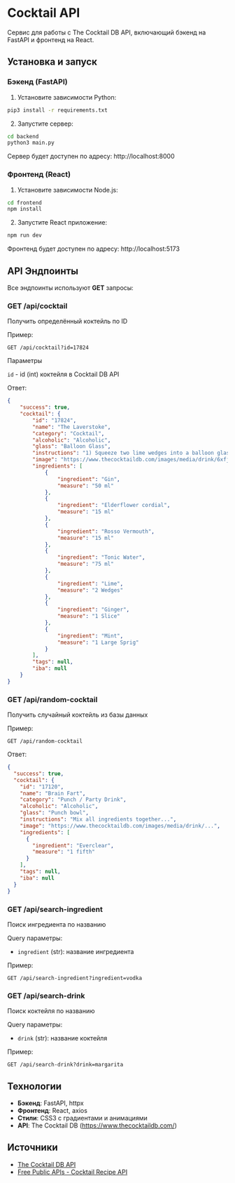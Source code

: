 # Cocktail API

Сервис для работы с The Cocktail DB API, включающий бэкенд на FastAPI и фронтенд на React.


## Установка и запуск

### Бэкенд (FastAPI)

1. Установите зависимости Python:
```bash
pip3 install -r requirements.txt
```

2. Запустите сервер:
```bash
cd backend
python3 main.py
```

Сервер будет доступен по адресу: http://localhost:8000

### Фронтенд (React)

1. Установите зависимости Node.js:
```bash
cd frontend
npm install
```

2. Запустите React приложение:
```bash
npm run dev
```

Фронтенд будет доступен по адресу: http://localhost:5173

## API Эндпоинты

Все эндпоинты используют **GET** запросы:

### GET /api/cocktail
Получить определённый коктейль по ID

Пример:
```
GET /api/cocktail?id=17824
```

Параметры

`id` - id (int) коктейля в Cocktail DB API

Ответ:
```json
{
    "success": true,
    "cocktail": {
        "id": "17824",
        "name": "The Laverstoke",
        "category": "Cocktail",
        "alcoholic": "Alcoholic",
        "glass": "Balloon Glass",
        "instructions": "1) Squeeze two lime wedges into a balloon glass then add the cordial, Bombay Sapphire and MARTINI Rosso Vermouth, swirl to mix.\n\n2) Fully fill the glass with cubed ice and stir to chill.\n\n3) Top with Fever-Tree Ginger Ale and gently stir again to combine.\n\n4) Garnish with a snapped ginger slice and an awoken mint sprig.",
        "image": "https://www.thecocktaildb.com/images/media/drink/6xfj5t1517748412.jpg",
        "ingredients": [
            {
                "ingredient": "Gin",
                "measure": "50 ml"
            },
            {
                "ingredient": "Elderflower cordial",
                "measure": "15 ml"
            },
            {
                "ingredient": "Rosso Vermouth",
                "measure": "15 ml"
            },
            {
                "ingredient": "Tonic Water",
                "measure": "75 ml"
            },
            {
                "ingredient": "Lime",
                "measure": "2 Wedges"
            },
            {
                "ingredient": "Ginger",
                "measure": "1 Slice"
            },
            {
                "ingredient": "Mint",
                "measure": "1 Large Sprig"
            }
        ],
        "tags": null,
        "iba": null
    }
}
```

### GET /api/random-cocktail
Получить случайный коктейль из базы данных

Пример:
```
GET /api/random-cocktail
```

Ответ:
```json
{
  "success": true,
  "cocktail": {
    "id": "17120",
    "name": "Brain Fart",
    "category": "Punch / Party Drink",
    "alcoholic": "Alcoholic",
    "glass": "Punch bowl",
    "instructions": "Mix all ingredients together...",
    "image": "https://www.thecocktaildb.com/images/media/drink/...",
    "ingredients": [
      {
        "ingredient": "Everclear",
        "measure": "1 fifth"
      }
    ],
    "tags": null,
    "iba": null
  }
}
```

### GET /api/search-ingredient
Поиск ингредиента по названию

Query параметры:
- `ingredient` (str): название ингредиента

Пример:
```
GET /api/search-ingredient?ingredient=vodka
```

### GET /api/search-drink
Поиск коктейля по названию

Query параметры:
- `drink` (str): название коктейля

Пример:
```
GET /api/search-drink?drink=margarita
```

## Технологии

- **Бэкенд**: FastAPI, httpx
- **Фронтенд**: React, axios
- **Стили**: CSS3 с градиентами и анимациями
- **API**: The Cocktail DB (https://www.thecocktaildb.com/)

## Источники

- [The Cocktail DB API](https://www.thecocktaildb.com/api.php)
- [Free Public APIs - Cocktail Recipe API](https://www.freepublicapis.com/cocktail-recipe-api)

